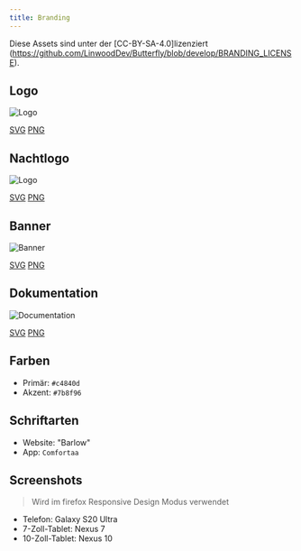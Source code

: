 ```yaml
---
title: Branding
---
```


Diese Assets sind unter der [CC-BY-SA-4.0]lizenziert (https://github.com/LinwoodDev/Butterfly/blob/develop/BRANDING_LICENSE).

## Logo

![Logo](/img/logo.svg)

[SVG](/img/logo.svg) [PNG](/img/logo.png)

## Nachtlogo

![Logo](/img/nightly.svg)

[SVG](/img/nightly.svg) [PNG](/img/nightly.png)

## Banner

![Banner](/img/banner.svg)

[SVG](/img/banner.svg) [PNG](/img/banner.png)

## Dokumentation

![Documentation](/img/docs.svg)

[SVG](/img/docs.svg) [PNG](/img/docs.png)

## Farben

- Primär: `#c4840d`
- Akzent: `#7b8f96`

## Schriftarten

- Website: "Barlow"
- App: `Comfortaa`

## Screenshots

> Wird im firefox Responsive Design Modus verwendet

- Telefon: Galaxy S20 Ultra
- 7-Zoll-Tablet: Nexus 7
- 10-Zoll-Tablet: Nexus 10
